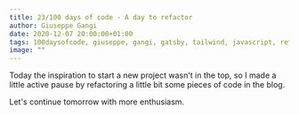```yaml
---
title: 23/100 days of code - A day to refactor
author: Giuseppe Gangi
date: 2020-12-07 20:00:00+01:00
tags: 100daysofcode, giuseppe, gangi, gatsby, tailwind, javascript, refactor
image: ""
---
```


Today the inspiration to start a new project wasn't in the top, so I made a little active pause by refactoring a little bit some pieces of code in the blog.

Let's continue tomorrow with more enthusiasm.
